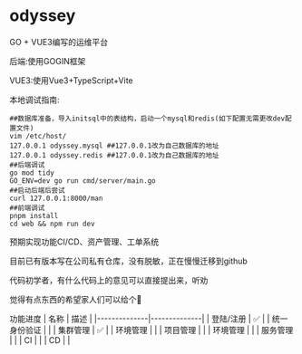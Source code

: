 # odyssey
GO + VUE3编写的运维平台

后端:使用GOGIN框架

VUE3:使用Vue3+TypeScript+Vite

本地调试指南:
```
##数据库准备，导入initsql中的表结构，启动一个mysql和redis(如下配置无需更改dev配置文件)
vim /etc/host/
127.0.0.1 odyssey.mysql ##127.0.0.1改为自己数据库的地址
127.0.0.1 odyssey.redis ##127.0.0.1改为自己数据库的地址
##后端调试
go mod tidy
GO_ENV=dev go run cmd/server/main.go
##启动后端后尝试
curl 127.0.0.1:8000/man
##前端调试
pnpm install
cd web && npm run dev
```

预期实现功能CI/CD、资产管理、工单系统

目前已有版本写在公司私有仓库，没有脱敏，正在慢慢迁移到github

代码初学者，有什么代码上的意见可以直接提出来，听劝

觉得有点东西的希望家人们可以给个🌟

功能进度
| 名称         | 描述         |
|--------------|--------------|
| 登陆/注册     | ✅ |
| 统一身份验证 |  |
| 集群管理 | ✅ |
| 环境管理 |  |
| 项目管理 |  |
| 环境管理 |  |
| 服务管理 |  |
| CI |  |
| CD |  |
